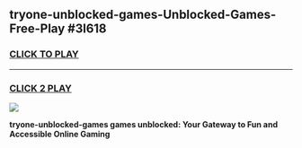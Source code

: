 
## tryone-unblocked-games-Unblocked-Games-Free-Play #3l618
<h3>
<a href="https://us.freeplayer.one?title=tryone-unblocked-games&ref=9M">CLICK TO PLAY</a></h3>
<hr>

<h3>
<a href="https://us.freeplayer.one?title=tryone-unblocked-games&ref=9M">CLICK 2 PLAY</a>
  
</h3>

<a href="https://us.freeplayer.one?title=tryone-unblocked-games&ref=9M"><img src="https://clearcache.store/games.png"></a>


**tryone-unblocked-games games unblocked: Your Gateway to Fun and Accessible Online Gaming**
